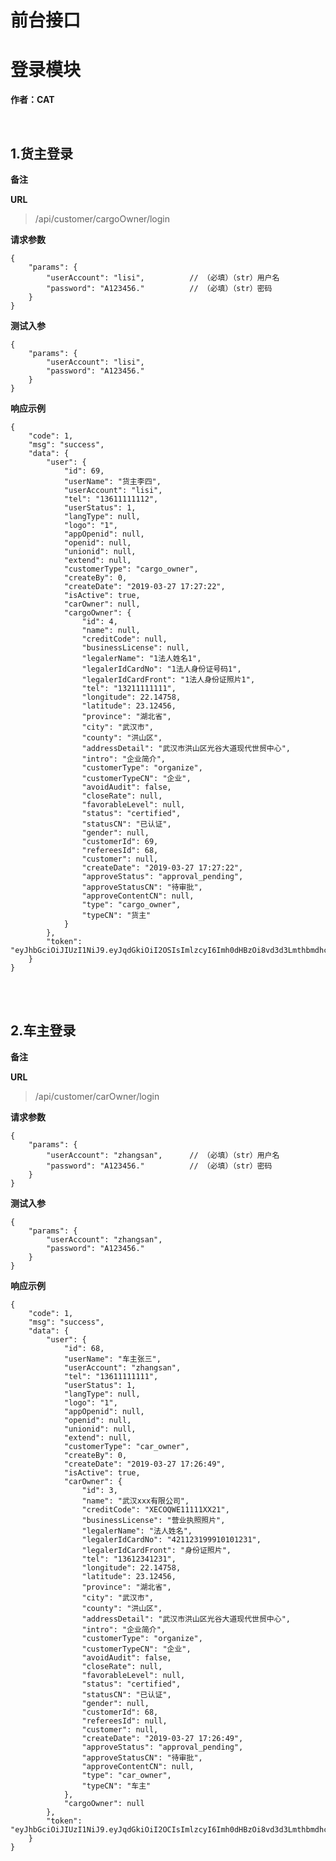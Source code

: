# 前台接口 #

# 登录模块 #

**作者：CAT**

<br>

## 1.货主登录 ##

**备注**


**URL**

>/api/customer/cargoOwner/login

**请求参数**

    {
        "params": {
            "userAccount": "lisi",          // （必填）（str）用户名
            "password": "A123456."          // （必填）（str）密码
        }
    }


**测试入参**

    {
        "params": {
            "userAccount": "lisi",
            "password": "A123456."
        }
    }

**响应示例**

    {
        "code": 1,
        "msg": "success",
        "data": {
            "user": {
                "id": 69,
                "userName": "货主李四",
                "userAccount": "lisi",
                "tel": "13611111112",
                "userStatus": 1,
                "langType": null,
                "logo": "1",
                "appOpenid": null,
                "openid": null,
                "unionid": null,
                "extend": null,
                "customerType": "cargo_owner",
                "createBy": 0,
                "createDate": "2019-03-27 17:27:22",
                "isActive": true,
                "carOwner": null,
                "cargoOwner": {
                    "id": 4,
                    "name": null,
                    "creditCode": null,
                    "businessLicense": null,
                    "legalerName": "1法人姓名1",
                    "legalerIdCardNo": "1法人身份证号码1",
                    "legalerIdCardFront": "1法人身份证照片1",
                    "tel": "13211111111",
                    "longitude": 22.14758,
                    "latitude": 23.12456,
                    "province": "湖北省",
                    "city": "武汉市",
                    "county": "洪山区",
                    "addressDetail": "武汉市洪山区光谷大道现代世贸中心",
                    "intro": "企业简介",
                    "customerType": "organize",
                    "customerTypeCN": "企业",
                    "avoidAudit": false,
                    "closeRate": null,
                    "favorableLevel": null,
                    "status": "certified",
                    "statusCN": "已认证",
                    "gender": null,
                    "customerId": 69,
                    "refereesId": 68,
                    "customer": null,
                    "createDate": "2019-03-27 17:27:22",
                    "approveStatus": "approval_pending",
                    "approveStatusCN": "待审批",
                    "approveContentCN": null,
                    "type": "cargo_owner",
                    "typeCN": "货主"
                }
            },
            "token": "eyJhbGciOiJIUzI1NiJ9.eyJqdGkiOiI2OSIsImlzcyI6Imh0dHBzOi8vd3d3Lmthbmdhcm9vYmFieWNhci5jb20iLCJzdWIiOiIxMzYxMTExMTExMiIsInJvbGVzIjoiY2FyZ29Pd25lciIsImlhdCI6MTU1MzY4MTgyMX0.h7uOt_Qx3TTYSLGHdfyjybo5ywA37rxYK_L_0xdZU8s"
        }
    }


<br><br>


## 2.车主登录 ##

**备注**


**URL**

>/api/customer/carOwner/login

**请求参数**

    {
        "params": {
            "userAccount": "zhangsan",      // （必填）（str）用户名
            "password": "A123456."          // （必填）（str）密码
        }
    }


**测试入参**

    {
        "params": {
            "userAccount": "zhangsan",
            "password": "A123456."
        }
    }

**响应示例**

    {
        "code": 1,
        "msg": "success",
        "data": {
            "user": {
                "id": 68,
                "userName": "车主张三",
                "userAccount": "zhangsan",
                "tel": "13611111111",
                "userStatus": 1,
                "langType": null,
                "logo": "1",
                "appOpenid": null,
                "openid": null,
                "unionid": null,
                "extend": null,
                "customerType": "car_owner",
                "createBy": 0,
                "createDate": "2019-03-27 17:26:49",
                "isActive": true,
                "carOwner": {
                    "id": 3,
                    "name": "武汉xxx有限公司",
                    "creditCode": "XECOQWE11111XX21",
                    "businessLicense": "营业执照照片",
                    "legalerName": "法人姓名",
                    "legalerIdCardNo": "421123199910101231",
                    "legalerIdCardFront": "身份证照片",
                    "tel": "13612341231",
                    "longitude": 22.14758,
                    "latitude": 23.12456,
                    "province": "湖北省",
                    "city": "武汉市",
                    "county": "洪山区",
                    "addressDetail": "武汉市洪山区光谷大道现代世贸中心",
                    "intro": "企业简介",
                    "customerType": "organize",
                    "customerTypeCN": "企业",
                    "avoidAudit": false,
                    "closeRate": null,
                    "favorableLevel": null,
                    "status": "certified",
                    "statusCN": "已认证",
                    "gender": null,
                    "customerId": 68,
                    "refereesId": null,
                    "customer": null,
                    "createDate": "2019-03-27 17:26:49",
                    "approveStatus": "approval_pending",
                    "approveStatusCN": "待审批",
                    "approveContentCN": null,
                    "type": "car_owner",
                    "typeCN": "车主"
                },
                "cargoOwner": null
            },
            "token": "eyJhbGciOiJIUzI1NiJ9.eyJqdGkiOiI2OCIsImlzcyI6Imh0dHBzOi8vd3d3Lmthbmdhcm9vYmFieWNhci5jb20iLCJzdWIiOiIxMzYxMTExMTExMSIsInJvbGVzIjoiY2FyT3duZXIiLCJpYXQiOjE1NTM2ODE5NDV9.DrqZkQlhwQoUczMsQjlqXyWw8cAIzNKLDNAxjUkFxGQ"
        }
    }